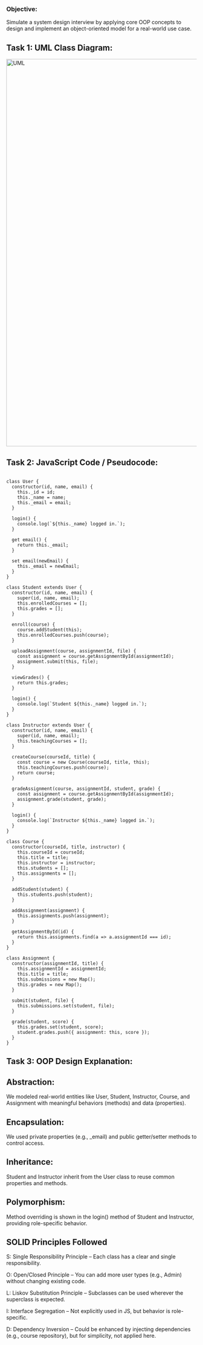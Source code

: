 ### Objective:
Simulate a system design interview by applying core OOP concepts to design and implement an object-oriented 
model for a real-world use case.

## Task 1: UML Class Diagram:

<img width="1024" height="1024" alt="UML" src="https://github.com/user-attachments/assets/d2bf9e8b-663e-4ec3-be61-b05019557fe7" />

## Task 2: JavaScript Code / Pseudocode:
```

class User {
  constructor(id, name, email) {
    this._id = id;
    this._name = name;
    this._email = email;
  }

  login() {
    console.log(`${this._name} logged in.`);
  }

  get email() {
    return this._email;
  }

  set email(newEmail) {
    this._email = newEmail;
  }
}

class Student extends User {
  constructor(id, name, email) {
    super(id, name, email);
    this.enrolledCourses = [];
    this.grades = [];
  }

  enroll(course) {
    course.addStudent(this);
    this.enrolledCourses.push(course);
  }

  uploadAssignment(course, assignmentId, file) {
    const assignment = course.getAssignmentById(assignmentId);
    assignment.submit(this, file);
  }

  viewGrades() {
    return this.grades;
  }

  login() {
    console.log(`Student ${this._name} logged in.`);
  }
}

class Instructor extends User {
  constructor(id, name, email) {
    super(id, name, email);
    this.teachingCourses = [];
  }

  createCourse(courseId, title) {
    const course = new Course(courseId, title, this);
    this.teachingCourses.push(course);
    return course;
  }

  gradeAssignment(course, assignmentId, student, grade) {
    const assignment = course.getAssignmentById(assignmentId);
    assignment.grade(student, grade);
  }

  login() {
    console.log(`Instructor ${this._name} logged in.`);
  }
}

class Course {
  constructor(courseId, title, instructor) {
    this.courseId = courseId;
    this.title = title;
    this.instructor = instructor;
    this.students = [];
    this.assignments = [];
  }

  addStudent(student) {
    this.students.push(student);
  }

  addAssignment(assignment) {
    this.assignments.push(assignment);
  }

  getAssignmentById(id) {
    return this.assignments.find(a => a.assignmentId === id);
  }
}

class Assignment {
  constructor(assignmentId, title) {
    this.assignmentId = assignmentId;
    this.title = title;
    this.submissions = new Map(); 
    this.grades = new Map(); 
  }

  submit(student, file) {
    this.submissions.set(student, file);
  }

  grade(student, score) {
    this.grades.set(student, score);
    student.grades.push({ assignment: this, score });
  }
}

```

## Task 3: OOP Design Explanation:

## Abstraction:
We modeled real-world entities like User, Student, Instructor, Course, and Assignment with meaningful behaviors (methods) and data (properties).

## Encapsulation:
We used private properties (e.g., _email) and public getter/setter methods to control access.

## Inheritance:
Student and Instructor inherit from the User class to reuse common properties and methods.

## Polymorphism:
Method overriding is shown in the login() method of Student and Instructor, providing role-specific behavior.

## SOLID Principles Followed

S: Single Responsibility Principle – Each class has a clear and single responsibility.

O: Open/Closed Principle – You can add more user types (e.g., Admin) without changing existing code.

L: Liskov Substitution Principle – Subclasses can be used wherever the superclass is expected.

I: Interface Segregation – Not explicitly used in JS, but behavior is role-specific.

D: Dependency Inversion – Could be enhanced by injecting dependencies (e.g., course repository), but for simplicity, not applied here.

